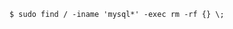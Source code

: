 <!-- layout:code post: 2014-09-26-uninstall-mysql_when-using-cloud-66-to-[deploy-t -->

```
$ sudo find / -iname 'mysql*' -exec rm -rf {} \;
```
